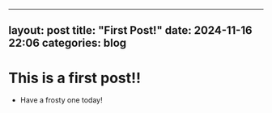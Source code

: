 ---
layout: post
title: "First Post!"
date: 2024-11-16 22:06
categories: blog
----


# This is a first post!!

- Have a frosty one today!


